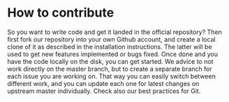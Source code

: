 # How to contribute
So you want to write code and get it landed in the official repository? 
Then first fork our repository into your own Github account, and create a local clone of it as described in the installation instructions. 
The latter will be used to get new features implemented or bugs fixed. 
Once done and you have the code locally on the disk, you can get started. 
We advice to not work directly on the master branch, but to create a separate branch for each issue you are working on. 
That way you can easily switch between different work, and you can update each one for latest changes on upstream master individually. 
Check also our best practices for Git.
